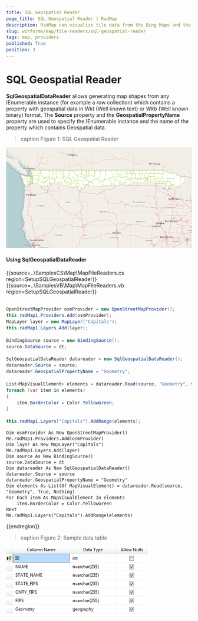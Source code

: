 ```yaml
---
title: SQL Geospatial Reader
page_title: SQL Geospatial Reader | RadMap
description: RadMap can visualize tile data from the Bing Maps and the OpenStreetMaps REST services as well as from the local file system.
slug: winforms/map/file-readers/sql-geospatial-reader
tags: map, providers
published: True
position: 3 
---
```


# SQL Geospatial Reader

__SqlGeospatialDataReader__ allows generating map shapes from any IEnumerable instance (for example a row collection) which contains a property with geospatial data in *Wkt* (Well known text) or *Wkb* (Well known binary) format. The __Source__ property and the __GeospatialPropertyName__ property are used to specify the IEnumerable instance and the name of the property which contains Geospatial data.

>caption Figure 1: SQL Geospatial Reader

![map-file-readers-sql-geospatial-reader 001](images/map-file-readers-sql-geospatial-reader001.png)


#### Using SqlGeospatialDataReader

{{source=..\SamplesCS\Map\MapFileReaders.cs region=SetupSQLGeospatialReader}} 
{{source=..\SamplesVB\Map\MapFileReaders.vb region=SetupSQLGeospatialReader}}

````C#
            
OpenStreetMapProvider osmProvider = new OpenStreetMapProvider();
this.radMap1.Providers.Add(osmProvider);
MapLayer layer = new MapLayer("Capitals");
this.radMap1.Layers.Add(layer);
            
BindingSource source = new BindingSource();
source.DataSource = dt;
            
SqlGeospatialDataReader datareader = new SqlGeospatialDataReader();
datareader.Source = source;
datareader.GeospatialPropertyName = "Geometry";
            
List<MapVisualElement> elements = datareader.Read(source, "Geometry", true, null);
foreach (var item in elements)
{
    item.BorderColor = Color.YellowGreen;
}
            
this.radMap1.Layers["Capitals"].AddRange(elements);

````
````VB.NET
Dim osmProvider As New OpenStreetMapProvider()
Me.radMap1.Providers.Add(osmProvider)
Dim layer As New MapLayer("Capitals")
Me.radMap1.Layers.Add(layer)
Dim source As New BindingSource()
source.DataSource = dt
Dim datareader As New SqlGeospatialDataReader()
datareader.Source = source
datareader.GeospatialPropertyName = "Geometry"
Dim elements As List(Of MapVisualElement) = datareader.Read(source, "Geometry", True, Nothing)
For Each item As MapVisualElement In elements
    item.BorderColor = Color.YellowGreen
Next
Me.radMap1.Layers("Capitals").AddRange(elements)

````

{{endregion}} 

>caption Figure 2: Sample data table

![map-file-readers-sql-geospatial-reader 002](images/map-file-readers-sql-geospatial-reader002.png)

 